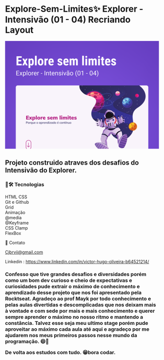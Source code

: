 <h1>Explore-Sem-Limites✨
Explorer - Intensivão (01 - 04)
Recriando Layout
</h1>

 <img  src="./assets/Capa.png" alt="">

 <h2>Projeto construido atraves dos desafios do Intensivão do Explorer.</h2>


<h3>🧰🛠️ Tecnologias</h3>

HTML
CSS <br/>
Git e Github <br/>
Grid <br/>
Animação<br/>
@media<br/>
@Keyframe<br/>
CSS Clamp<br/>
FlexBox<br/>

💛 Contato


Cjbrvii@gmail.com

Linkedin : https://www.linkedin.com/in/victor-hugo-oliveira-b64521214/



<h3>Confesso que tive grandes desafios e diversidades porém como um bom dev curioso e cheio de expectativas e curiosidades pude extrair o máximo de conhecimento e aprendizado desse projeto que nos foi apresentado pela Rocktseat. Agradeço ao prof Mayk por todo conhecimento e pelas aulas divertidas e descomplicadas que nos deixam mais à vontade e com sede por mais e mais conhecimento e querer sempre aprender o máximo no nosso ritmo e mantendo a constância. Talvez esse seja meu ultimo stage porém pude aproveitar ao máximo cada aula até aqui e agradeço por me ajudarem nos meus primeiros passos nesse mundo da programação. 😄👾

De volta aos estudos com tudo. 😁bora codar.</h3>

